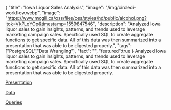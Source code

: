 {
  "title": "Iowa Liquor Sales Analysis",
  "image": "/img/circleci-workflow.webp",
  "image": "https://www.mcgill.ca/oss/files/oss/styles/hd/public/alcohol.png?itok=VkPLqYOp&timestamp=1559847546",
  "description": "Analyzed Iowa liquor sales to gain insights, patterns, and trends used to leverage marketing campaign sales. Specifically used SQL to create aggregate functions to get specific data. All of this data was then summarized into a presentation that was able to be digested properly.",
  "tags": ["PostgreSQL","Data Wrangling"],
  "fact": "",
  "featured":true
}
Analyzed Iowa liquor sales to gain insights, patterns, and trends used to leverage marketing campaign sales. Specifically used SQL to create aggregate functions to get specific data. All of this data was then summarized into a presentation that was able to be digested properly.

[Presentation](https://docs.google.com/presentation/d/1BGH_xXQddMf-FUvIbCL1A2z_D9zW--bz6YAN_76rmnE/edit?usp=sharing)

[Data](https://drive.google.com/file/d/1Y3GN7kCSU0YFE-3XiqHO_LJpLIUWSTKm/view?usp=sharing)

[Queries](https://drive.google.com/file/d/1-5fT2SFHZjfSZ3rFBarrL2shpP8uv_bd/view?usp=sharing)
